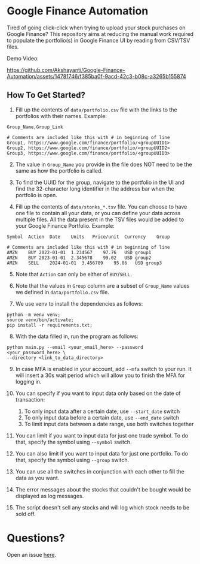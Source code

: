 # Google Finance Automation

Tired of going click-click when trying to upload your stock
purchases on Google Finance? This repository aims at reducing
the manual work required to populate the portfolio(s) in Google
Finance UI by reading from CSV/TSV files.

Demo Video:

https://github.com/Akshayanti/Google-Finance-Automation/assets/14781746/f385ba0f-9acd-42c3-b08c-a3265b155874

## How To Get Started?

1. Fill up the contents of `data/portfolio.csv` file with the
   links to the portfolios with their names. Example:

```csv
Group_Name,Group_Link

# Comments are included like this with # in beginning of line
Group1, https://www.google.com/finance/portfolio/<groupUUID1>
Group2, https://www.google.com/finance/portfolio/<groupUUID2>
Group3, https://www.google.com/finance/portfolio/<groupUUID3>
```

2. The value in `Group_Name` you provide in the file does NOT need to be the
   same as how the portfolio is called.

3. To find the UUID for the group, navigate to the portfolio in the UI and find
   the 32-character long identifier in the address bar when the portfolio is open.

4. Fill up the contents of `data/stonks_*.tsv` file. You can choose to have one file
   to contain all your data, or you can define your data across multiple files. All the
   data present in the TSV files would be added to your Google Finance Portfolio. Example:

```csv
Symbol	Action	Date	Units	Price/unit	Currency	Group

# Comments are included like this with # in beginning of line
AMZN	BUY	2022-01-01	1.234567	97.76	USD	group1
AMZN	BUY	2023-01-01	2.345678	99.02	USD	group2
AMZN	SELL	2024-01-01	3.456789	95.86	USD	group3
```

5. Note that `Action` can only be either of `BUY`/`SELL`.

6. Note that the values in `Group` column are a subset of `Group_Name` values
   we defined in `data/portfolio.csv` file.

7. We use venv to install the dependencies as follows:

```commandline
python -m venv venv;
source venv/bin/activate;
pip install -r requirements.txt;
```

8. With the data filled in, run the program as follows:

```commandline
python main.py --email <your_email_here> --password <your_password_here> \
--directory <link_to_data_directory>
```

9. In case MFA is enabled in your account, add `--mfa` switch to your run. It will
   insert a 30s wait period which will allow you to finish the MFA for logging in.

10. You can specify if you want to input data only based on the date of transaction:
    1. To only input data after a certain date, use `--start_date` switch
    2. To only input data before a certain date, use `--end_date` switch
    3. To limit input data between a date range, use both switches together

11. You can limit if you want to input data for just one trade symbol.
    To do that, specify the symbol using `--symbol` switch.

12. You can also limit if you want to input data for just one portfolio.
    To do that, specify the symbol using `--group` switch.

13. You can use all the switches in conjunction with each other to fill
    the data as you want.

14. The error messages about the stocks that couldn't be bought would be displayed as
    log messages.

15. The script doesn't sell any stocks and will log which stock needs to be sold off.

# Questions?

Open an issue [here](https://github.com/Akshayanti/Google-Finance-Automation/issues).
